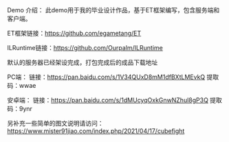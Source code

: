 Demo 介绍：
此demo用于我的毕业设计作品，基于ET框架编写，包含服务端和客户端。

ET框架链接：https://github.com/egametang/ET

ILRuntime链接：https://github.com/Ourpalm/ILRuntime

默认的服务器已经架设完成，打包完成后的成品下载地址

PC端：
链接：https://pan.baidu.com/s/1V34QUxD8mM1dfBXtLMEvkQ 提取码：wwae 

安卓端：
链接：https://pan.baidu.com/s/1dMUcyqOxkGnwNZhul8gP3Q 提取码：9ynr 

另补充一些简单的图文说明请访问：https://www.mister91jiao.com/index.php/2021/04/17/cubefight
